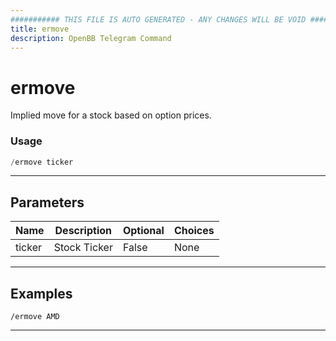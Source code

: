 ```yaml
---
########### THIS FILE IS AUTO GENERATED - ANY CHANGES WILL BE VOID ###########
title: ermove
description: OpenBB Telegram Command
---
```


# ermove

Implied move for a stock based on option prices.

### Usage

```python wordwrap
/ermove ticker
```

---

## Parameters

| Name | Description | Optional | Choices |
| ---- | ----------- | -------- | ------- |
| ticker | Stock Ticker | False | None |


---

## Examples

```
/ermove AMD
```

---
